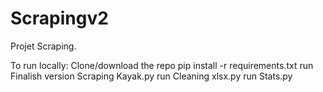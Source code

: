 # Scrapingv2
Projet Scraping.

To run locally:
Clone/download the repo
pip install -r requirements.txt
run Finalish version Scraping Kayak.py
run Cleaning xlsx.py
run Stats.py


